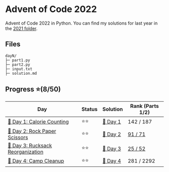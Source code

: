 # Advent of Code 2022
Advent of Code 2022 in Python. You can find my solutions for last year in the [2021 folder](/2021/README.md).

## Files
```
dayN/
├─ part1.py
├─ part2.py
├─ input.txt
├─ solution.md
```

## Progress ⭐(8/50)
| Day                                    | Status   | Solution                           | Rank (Parts 1/2)       |
| -----------                           | ---------| --------                            | ---------   |
| [🎄 Day 1: Calorie Counting](2022/day1)       | ⭐⭐    | [🎯 Day 1](2022/day1/solution.md)   | 142 / 187  |
| [🎄 Day 2: Rock Paper Scissors](2022/day2)    | ⭐⭐    | [🎯 Day 2](2022/day2/solution.md)   | [91 / 71](https://adventofcode.com/2022/leaderboard/day/2)  |
| [🎄 Day 3: Rucksack Reorganization](2022/day3) | ⭐⭐    | [🎯 Day 3](2022/day3/solution.md)  | [ 25 / 52](https://adventofcode.com/2022/leaderboard/day/3)  |
| [🎄 Day 4: Camp Cleanup](2022/day4) | ⭐⭐    | [🎯 Day 4](2022/day4/solution.md)  | 281 / 2292  |
